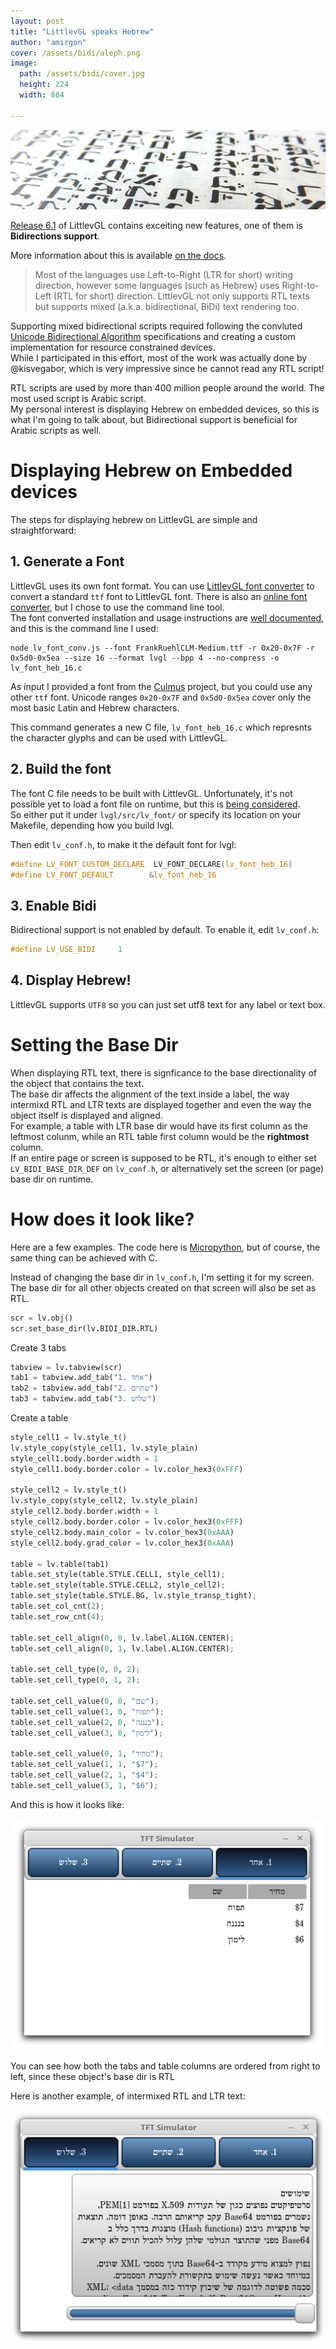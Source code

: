 ```yaml
---
layout: post
title: "LittlevGL speaks Hebrew"
author: "amirgon"
cover: /assets/bidi/aleph.png
image:
  path: /assets/bidi/cover.jpg
  height: 224
  width: 884

---
```



![LittlevGL speaks Hebrew](/assets/bidi/cover.jpg)

[Release 6.1](https://blog.littlevgl.com/2019-12-06/release_v6_1) of LittlevGL contains exceiting new features, one of them is **Bidirections support**.

More information about this is available [on the docs](https://docs.littlevgl.com/en/html/overview/font.html#bidirectional-support).
> Most of the languages use Left-to-Right (LTR for short) writing direction, however some languages (such as Hebrew) uses Right-to-Left (RTL for short) direction.
> LittlevGL not only supports RTL texts but supports mixed (a.k.a. bidirectional, BiDi) text rendering too.

Supporting mixed bidirectional scripts required following the convluted [Unicode Bidirectional Algorithm](https://unicode.org/reports/tr9/) specifications and creating a custom implementation for resource constrained devices.  
While I participated in this effort, most of the work was actually done by @kisvegabor, which is very impressive since he cannot read any RTL script!  

RTL scripts are used by more than 400 million people around the world. The most used script is Arabic script.  
My personal interest is displaying Hebrew on embedded devices, so this is what I'm going to talk about, but Bidirectional support is beneficial for Arabic scripts as well.

# Displaying Hebrew on Embedded devices

The steps for displaying hebrew on LittlevGL are simple and straightforward:

## 1. Generate a Font

LittlevGL uses its own font format. You can use [LittlevGL font converter](https://github.com/littlevgl/lv_font_conv) to convert a standard `ttf` font to LittlevGL font.
There is also an [online font converter](https://littlevgl.com/ttf-font-to-c-array), but I chose to use the command line tool.  
The font converted installation and usage instructions are [well documented](https://github.com/littlevgl/lv_font_conv#install-the-script), and this is the command line I used:
```
node lv_font_conv.js --font FrankRuehlCLM-Medium.ttf -r 0x20-0x7F -r 0x5d0-0x5ea --size 16 --format lvgl --bpp 4 --no-compress -o lv_font_heb_16.c
```

As input I provided a font from the [Culmus](http://culmus.sourceforge.net/) project, but you could use any other `ttf` font.
Unicode ranges `0x20-0x7F` and `0x5d0-0x5ea` cover only the most basic Latin and Hebrew characters.

This command generates a new C file, `lv_font_heb_16.c` which represnts the character glyphs and can be used with LittlevGL.

## 2. Build the font

The font C file needs to be built with LittlevGL. Unfortunately, it's not possible yet to load a font file on runtime, but this is [being considered](https://github.com/littlevgl/lvgl/issues/1237).  
So either put it under `lvgl/src/lv_font/` or specify its location on your Makefile, depending how you build lvgl.

Then edit `lv_conf.h`, to make it the default font for lvgl:
```c
#define LV_FONT_CUSTOM_DECLARE  LV_FONT_DECLARE(lv_font_heb_16)
#define LV_FONT_DEFAULT        &lv_font_heb_16
```

## 3. Enable Bidi
Bidirectional support is not enabled by default.
To enable it, edit `lv_conf.h`:
```c
#define LV_USE_BIDI     1
```

## 4. Display Hebrew!

LittlevGL supports `UTF8` so you can just set utf8 text for any label or text box.

# Setting the Base Dir

When displaying RTL text, there is signficance to the base directionality of the object that contains the text.  
The base dir affects the alignment of the text inside a label, the way intermixd RTL and LTR texts are displayed together and even the way the object itself is displayed and aligned.  
For example, a table with LTR base dir would have its first column as the leftmost colunm, while an RTL table first column would be the **rightmost** column.  
If an entire page or screen is supposed to be RTL, it's enough to either set `LV_BIDI_BASE_DIR_DEF` on `lv_conf.h`, or alternatively set the screen (or page) base dir on runtime.

# How does it look like?

Here are a few examples. The code here is [Micropython](https://docs.littlevgl.com/en/html/get-started/micropython.html), but of course, the same thing can be achieved with C.

Instead of changing the base dir in `lv_conf.h`, I'm setting it for my screen. The base dir for all other objects created on that screen will also be set as RTL.
```python
scr = lv.obj()
scr.set_base_dir(lv.BIDI_DIR.RTL)
```

Create 3 tabs
```python
tabview = lv.tabview(scr)
tab1 = tabview.add_tab("1. אחד")
tab2 = tabview.add_tab("2. שתיים")
tab3 = tabview.add_tab("3. שלוש")
```

Create a table
```python
style_cell1 = lv.style_t()
lv.style_copy(style_cell1, lv.style_plain)
style_cell1.body.border.width = 1
style_cell1.body.border.color = lv.color_hex3(0xFFF)

style_cell2 = lv.style_t()
lv.style_copy(style_cell2, lv.style_plain)
style_cell2.body.border.width = 1
style_cell2.body.border.color = lv.color_hex3(0xFFF)
style_cell2.body.main_color = lv.color_hex3(0xAAA)
style_cell2.body.grad_color = lv.color_hex3(0xAAA)

table = lv.table(tab1)
table.set_style(table.STYLE.CELL1, style_cell1);
table.set_style(table.STYLE.CELL2, style_cell2);
table.set_style(table.STYLE.BG, lv.style_transp_tight);
table.set_col_cnt(2);
table.set_row_cnt(4);

table.set_cell_align(0, 0, lv.label.ALIGN.CENTER);
table.set_cell_align(0, 1, lv.label.ALIGN.CENTER);

table.set_cell_type(0, 0, 2);
table.set_cell_type(0, 1, 2);

table.set_cell_value(0, 0, "שם");
table.set_cell_value(1, 0, "תפוח");
table.set_cell_value(2, 0, "בנננה");
table.set_cell_value(3, 0, "לימון");

table.set_cell_value(0, 1, "מחיר");
table.set_cell_value(1, 1, "$7");
table.set_cell_value(2, 1, "$4");
table.set_cell_value(3, 1, "$6");
```

And this is how it looks like:

![Tabs and Table](/assets/bidi/table.png)

You can see how both the tabs and table columns are ordered from right to left, since these object's base dir is RTL


Here is another example, of intermixed RTL and LTR text:


![Text Box](/assets/bidi/textbox.png)


